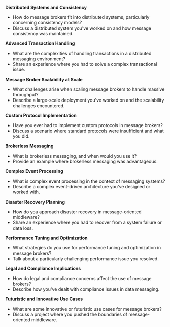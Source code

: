 **Distributed Systems and Consistency**
- How do message brokers fit into distributed systems, particularly concerning consistency models?
- Discuss a distributed system you've worked on and how message consistency was maintained.

**Advanced Transaction Handling**
- What are the complexities of handling transactions in a distributed messaging environment?
- Share an experience where you had to solve a complex transactional issue.

**Message Broker Scalability at Scale**
- What challenges arise when scaling message brokers to handle massive throughput?
- Describe a large-scale deployment you've worked on and the scalability challenges encountered.

**Custom Protocol Implementation**
- Have you ever had to implement custom protocols in message brokers?
- Discuss a scenario where standard protocols were insufficient and what you did.

**Brokerless Messaging**
- What is brokerless messaging, and when would you use it?
- Provide an example where brokerless messaging was advantageous.

**Complex Event Processing**
- What is complex event processing in the context of messaging systems?
- Describe a complex event-driven architecture you've designed or worked with.

**Disaster Recovery Planning**
- How do you approach disaster recovery in message-oriented middleware?
- Share an experience where you had to recover from a system failure or data loss.

**Performance Tuning and Optimization**
- What strategies do you use for performance tuning and optimization in message brokers?
- Talk about a particularly challenging performance issue you resolved.

**Legal and Compliance Implications**
- How do legal and compliance concerns affect the use of message brokers?
- Describe how you've dealt with compliance issues in data messaging.

**Futuristic and Innovative Use Cases**
 - What are some innovative or futuristic use cases for message brokers?
 - Discuss a project where you pushed the boundaries of message-oriented middleware.